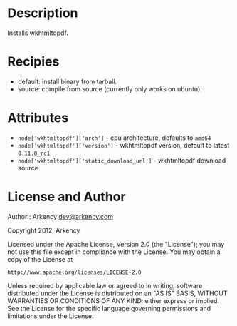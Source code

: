 Description
===========

Installs wkhtmltopdf.

Recipies
========

* default: install binary from tarball.
* source: compile from source (currently only works on ubuntu).

Attributes
==========

* `node['wkhtmltopdf']['arch']` - cpu architecture, defaults to `amd64`
* `node['wkhtmltopdf']['version']` - wkhtmltopdf version, default to latest `0.11.0_rc1`
* `node['wkhtmltopdf']['static_download_url']` - wkhtmltopdf download source

License and Author
==================

Author:: Arkency <dev@arkency.com>

Copyright 2012, Arkency

Licensed under the Apache License, Version 2.0 (the "License");
you may not use this file except in compliance with the License.
You may obtain a copy of the License at

    http://www.apache.org/licenses/LICENSE-2.0

Unless required by applicable law or agreed to in writing, software
distributed under the License is distributed on an "AS IS" BASIS,
WITHOUT WARRANTIES OR CONDITIONS OF ANY KIND, either express or implied.
See the License for the specific language governing permissions and
limitations under the License.
